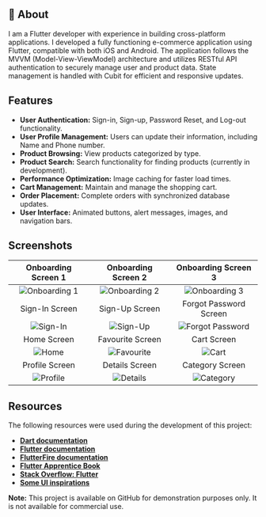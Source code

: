 ## 🚀 About

I am a Flutter developer with experience in building cross-platform applications. I developed a fully functioning e-commerce application using Flutter, compatible with both iOS and Android. The application follows the MVVM (Model-View-ViewModel) architecture and utilizes RESTful API authentication to securely manage user and product data. State management is handled with Cubit for efficient and responsive updates.

## Features

- **User Authentication:** Sign-in, Sign-up, Password Reset, and Log-out functionality.
- **User Profile Management:** Users can update their information, including Name and Phone number.
- **Product Browsing:** View products categorized by type.
- **Product Search:** Search functionality for finding products (currently in development).
- **Performance Optimization:** Image caching for faster load times.
- **Cart Management:** Maintain and manage the shopping cart.
- **Order Placement:** Complete orders with synchronized database updates.
- **User Interface:** Animated buttons, alert messages, images, and navigation bars.

## Screenshots

| Onboarding Screen 1 | Onboarding Screen 2 | Onboarding Screen 3 |
| :----: | :----: | :----: |
| ![Onboarding 1](https://github.com/mohamedsber/MVVM-Ecommerce-FlutterApp/assets/100823196/2314f81a-f0f8-4b1d-81ea-3dea441ee585) | ![Onboarding 2](https://github.com/mohamedsber/MVVM-Ecommerce-FlutterApp/assets/100823196/6afd1bb0-3f15-4b5a-879a-b1e3b967783a) | ![Onboarding 3](https://github.com/mohamedsber/MVVM-Ecommerce-FlutterApp/assets/100823196/9bcd07f9-6003-4e2b-8f83-37edfe7134c0) |
| Sign-In Screen | Sign-Up Screen | Forgot Password Screen |
| ![Sign-In](https://github.com/mohamedsber/MVVM-Ecommerce-FlutterApp/assets/100823196/ff4b4781-72c2-4757-bb33-97c0a274485f) | ![Sign-Up](https://github.com/mohamedsber/MVVM-Ecommerce-FlutterApp/assets/100823196/cdb3fc6a-291a-423f-adcb-b8a3f9b8221d) | ![Forgot Password](https://github.com/mohamedsber/MVVM-Ecommerce-FlutterApp/assets/100823196/8f595571-8f75-47f5-993d-608e91909107) |
| Home Screen | Favourite Screen | Cart Screen |
| ![Home](https://github.com/mohamedsber/MVVM-Ecommerce-FlutterApp/assets/100823196/53d3f110-3b23-4aa6-974b-f692fb2e66b6) | ![Favourite](https://github.com/mohamedsber/MVVM-Ecommerce-FlutterApp/assets/100823196/c9d7e676-8eca-4e06-8ddc-b03360ff906d) | ![Cart](https://github.com/mohamedsber/MVVM-Ecommerce-FlutterApp/assets/100823196/fea2e4d3-726c-4853-a44f-c99cbdf5a935) |
| Profile Screen | Details Screen | Category Screen |
| ![Profile](https://github.com/mohamedsber/MVVM-Ecommerce-FlutterApp/assets/100823196/cf3c5206-0229-4155-b630-522947a3ab44) | ![Details](https://github.com/mohamedsber/MVVM-Ecommerce-FlutterApp/assets/100823196/4a7dfd70-fd66-40e5-904d-fee99db68760) | ![Category](https://github.com/mohamedsber/MVVM-Ecommerce-FlutterApp/assets/100823196/30c88685-6f2b-497a-84d2-f25080961809) |

## Resources

The following resources were used during the development of this project:
- [**Dart documentation**](https://dart.dev/guides)
- [**Flutter documentation**](https://flutter.dev/docs)
- [**FlutterFire documentation**](https://firebase.flutter.dev/docs/overview)
- [**Flutter Apprentice Book**](https://www.raywenderlich.com/books/flutter-apprentice/v2.0)
- [**Stack Overflow: Flutter**](https://stackoverflow.com/questions/tagged/flutter)
- [**Some UI inspirations**](https://github.com/abuanwar072/E-commerce-Complete-Flutter-UI)

**Note:** This project is available on GitHub for demonstration purposes only. It is not available for commercial use.
